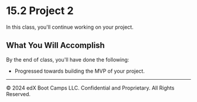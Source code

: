 # 15.2 Project 2
In this class, you'll continue working on your project.

## What You Will Accomplish
By the end of class, you'll have done the following:

* Progressed towards building the MVP of your project.

---
© 2024 edX Boot Camps LLC. Confidential and Proprietary. All Rights Reserved.